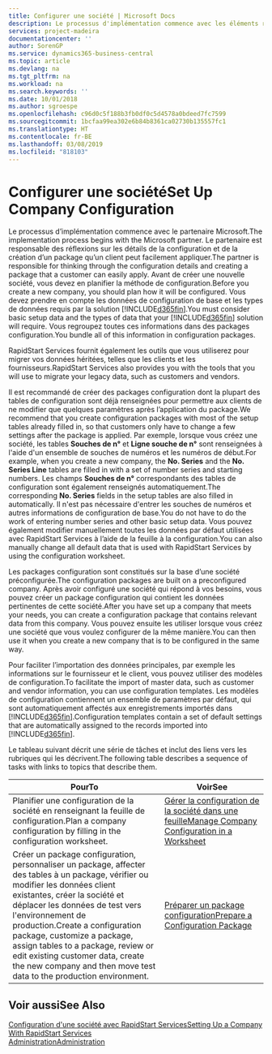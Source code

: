 ```yaml
---
title: Configurer une société | Microsoft Docs
description: Le processus d'implémentation commence avec les éléments requis par la solution Business Central. Vous regroupez toutes ces informations dans des packages configuration.
services: project-madeira
documentationcenter: ''
author: SorenGP
ms.service: dynamics365-business-central
ms.topic: article
ms.devlang: na
ms.tgt_pltfrm: na
ms.workload: na
ms.search.keywords: ''
ms.date: 10/01/2018
ms.author: sgroespe
ms.openlocfilehash: c96d0c5f188b3fb0df0c5d4578a0bdeed7fc7599
ms.sourcegitcommit: 1bcfaa99ea302e6b84b8361ca02730b135557fc1
ms.translationtype: HT
ms.contentlocale: fr-BE
ms.lasthandoff: 03/08/2019
ms.locfileid: "818103"
---
```

# <a name="set-up-company-configuration"></a><span data-ttu-id="0e77b-104">Configurer une société</span><span class="sxs-lookup"><span data-stu-id="0e77b-104">Set Up Company Configuration</span></span>
<span data-ttu-id="0e77b-105">Le processus d’implémentation commence avec le partenaire Microsoft.</span><span class="sxs-lookup"><span data-stu-id="0e77b-105">The implementation process begins with the Microsoft partner.</span></span> <span data-ttu-id="0e77b-106">Le partenaire est responsable des réflexions sur les détails de la configuration et de la création d’un package qu’un client peut facilement appliquer.</span><span class="sxs-lookup"><span data-stu-id="0e77b-106">The partner is responsible for thinking through the configuration details and creating a package that a customer can easily apply.</span></span> <span data-ttu-id="0e77b-107">Avant de créer une nouvelle société, vous devez en planifier la méthode de configuration.</span><span class="sxs-lookup"><span data-stu-id="0e77b-107">Before you create a new company, you should plan how it will be configured.</span></span> <span data-ttu-id="0e77b-108">Vous devez prendre en compte les données de configuration de base et les types de données requis par la solution [!INCLUDE[d365fin](includes/d365fin_md.md)].</span><span class="sxs-lookup"><span data-stu-id="0e77b-108">You must consider basic setup data and the types of data that your [!INCLUDE[d365fin](includes/d365fin_md.md)] solution will require.</span></span> <span data-ttu-id="0e77b-109">Vous regroupez toutes ces informations dans des packages configuration.</span><span class="sxs-lookup"><span data-stu-id="0e77b-109">You bundle all of this information in configuration packages.</span></span>

<span data-ttu-id="0e77b-110">RapidStart Services fournit également les outils que vous utiliserez pour migrer vos données héritées, telles que les clients et les fournisseurs.</span><span class="sxs-lookup"><span data-stu-id="0e77b-110">RapidStart Services also provides you with the tools that you will use to migrate your legacy data, such as customers and vendors.</span></span>  

<span data-ttu-id="0e77b-111">Il est recommandé de créer des packages configuration dont la plupart des tables de configuration sont déjà renseignées pour permettre aux clients de ne modifier que quelques paramètres après l’application du package.</span><span class="sxs-lookup"><span data-stu-id="0e77b-111">We recommend that you create configuration packages with most of the setup tables already filled in, so that customers only have to change a few settings after the package is applied.</span></span> <span data-ttu-id="0e77b-112">Par exemple, lorsque vous créez une société, les tables **Souches de n°** et **Ligne souche de n°** sont renseignées à l'aide d'un ensemble de souches de numéros et les numéros de début.</span><span class="sxs-lookup"><span data-stu-id="0e77b-112">For example, when you create a new company, the **No. Series** and the **No. Series Line** tables are filled in with a set of number series and starting numbers.</span></span> <span data-ttu-id="0e77b-113">Les champs **Souches de n°** correspondants des tables de configuration sont également renseignés automatiquement.</span><span class="sxs-lookup"><span data-stu-id="0e77b-113">The corresponding **No. Series** fields in the setup tables are also filled in automatically.</span></span> <span data-ttu-id="0e77b-114">Il n'est pas nécessaire d'entrer les souches de numéros et autres informations de configuration de base.</span><span class="sxs-lookup"><span data-stu-id="0e77b-114">You do not have to do the work of entering number series and other basic setup data.</span></span> <span data-ttu-id="0e77b-115">Vous pouvez également modifier manuellement toutes les données par défaut utilisées avec RapidStart Services à l’aide de la feuille à la configuration.</span><span class="sxs-lookup"><span data-stu-id="0e77b-115">You can also manually change all default data that is used with RapidStart Services by using the configuration worksheet.</span></span>  

<span data-ttu-id="0e77b-116">Les packages configuration sont constitués sur la base d’une société préconfigurée.</span><span class="sxs-lookup"><span data-stu-id="0e77b-116">The configuration packages are built on a preconfigured company.</span></span> <span data-ttu-id="0e77b-117">Après avoir configuré une société qui répond à vos besoins, vous pouvez créer un package configuration qui contient les données pertinentes de cette société.</span><span class="sxs-lookup"><span data-stu-id="0e77b-117">After you have set up a company that meets your needs, you can create a configuration package that contains relevant data from this company.</span></span> <span data-ttu-id="0e77b-118">Vous pouvez ensuite les utiliser lorsque vous créez une société que vous voulez configurer de la même manière.</span><span class="sxs-lookup"><span data-stu-id="0e77b-118">You can then use it when you create a new company that is to be configured in the same way.</span></span>  

<span data-ttu-id="0e77b-119">Pour faciliter l’importation des données principales, par exemple les informations sur le fournisseur et le client, vous pouvez utiliser des modèles de configuration.</span><span class="sxs-lookup"><span data-stu-id="0e77b-119">To facilitate the import of master data, such as customer and vendor information, you can use configuration templates.</span></span> <span data-ttu-id="0e77b-120">Les modèles de configuration contiennent un ensemble de paramètres par défaut, qui sont automatiquement affectés aux enregistrements importés dans [!INCLUDE[d365fin](includes/d365fin_md.md)].</span><span class="sxs-lookup"><span data-stu-id="0e77b-120">Configuration templates contain a set of default settings that are automatically assigned to the records imported into [!INCLUDE[d365fin](includes/d365fin_md.md)].</span></span>

<span data-ttu-id="0e77b-121">Le tableau suivant décrit une série de tâches et inclut des liens vers les rubriques qui les décrivent.</span><span class="sxs-lookup"><span data-stu-id="0e77b-121">The following table describes a sequence of tasks with links to topics that describe them.</span></span>

|<span data-ttu-id="0e77b-122">**Pour**</span><span class="sxs-lookup"><span data-stu-id="0e77b-122">**To**</span></span>|<span data-ttu-id="0e77b-123">**Voir**</span><span class="sxs-lookup"><span data-stu-id="0e77b-123">**See**</span></span>|  
|------------|-------------|  
|<span data-ttu-id="0e77b-124">Planifier une configuration de la société en renseignant la feuille de configuration.</span><span class="sxs-lookup"><span data-stu-id="0e77b-124">Plan a company configuration by filling in the configuration worksheet.</span></span>|[<span data-ttu-id="0e77b-125">Gérer la configuration de la société dans une feuille</span><span class="sxs-lookup"><span data-stu-id="0e77b-125">Manage Company Configuration in a Worksheet</span></span>](admin-how-to-manage-company-configuration-in-a-worksheet.md)|  
|<span data-ttu-id="0e77b-126">Créer un package configuration, personnaliser un package, affecter des tables à un package, vérifier ou modifier les données client existantes, créer la société et déplacer les données de test vers l'environnement de production.</span><span class="sxs-lookup"><span data-stu-id="0e77b-126">Create a configuration package, customize a package, assign tables to a package, review or edit existing customer data, create the new company and then move test data to the production environment.</span></span>|[<span data-ttu-id="0e77b-127">Préparer un package configuration</span><span class="sxs-lookup"><span data-stu-id="0e77b-127">Prepare a Configuration Package</span></span>](admin-how-to-prepare-a-configuration-package.md)| 

## <a name="see-also"></a><span data-ttu-id="0e77b-128">Voir aussi</span><span class="sxs-lookup"><span data-stu-id="0e77b-128">See Also</span></span>  
[<span data-ttu-id="0e77b-129">Configuration d'une société avec RapidStart Services</span><span class="sxs-lookup"><span data-stu-id="0e77b-129">Setting Up a Company With RapidStart Services</span></span>](admin-set-up-a-company-with-rapidstart.md)  
[<span data-ttu-id="0e77b-130">Administration</span><span class="sxs-lookup"><span data-stu-id="0e77b-130">Administration</span></span>](admin-setup-and-administration.md)
